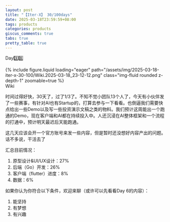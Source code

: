 ```yaml
---
layout: post
title: "【Iter-X】 30/100days"
date: 2025-03-18T23:59:59+08:00
tags: products
categories: products
giscus_comments: true
tabs: true
pretty_table: true
---
```


Day3️⃣0️⃣

<div class="row mt-3">
    <div class="col-sm mt-0 mb-0">
        {% include figure.liquid loading="eager" path="/assets/img/2025-03-18-iter-x-30-100/Wiki.2025-03-18_23-12-12.png" class="img-fluid rounded z-depth-1" zoomable=true %}
    </div>
</div>
<div class="caption mt-0">
    Wiki
</div>

时间过得好快，30天了，过了1/3了。不知不觉小团队13个人了，今天有小伙伴发了一些赛事，有针对AI也有Startup的，打算去参与一下看看。也倒逼我们需要快点给出一些Demo以及写一些投资演示文稿之类的物料。我们预计这周能出一个跑通的Demo，现在客户端和AI都在持续投入中。人还沉浸在AI整体框架和一个流程的打通中，预计明天最迟后天能跑通。

这几天应该会开一个官方账号来发一些内容，但是暂时还没想好内容产出的问题。话不多说，干活去了

汇总目前情况：

1. 原型设计&UI/UX设计：27%
2. 后端（Go）开发：26%
3. 客户端（flutter）进度：8%
4. 数据：6%

如果你认为你符合以下条件，欢迎来聊（或许可以先看看Day 6的内容）：

1. 能坚持
2. 有梦想
3. 有兴趣
